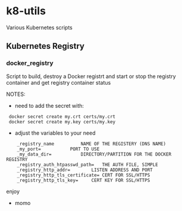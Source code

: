 # k8-utils

Various Kubernetes scripts

## Kubernetes Registry

### docker_registry
Script to build, destroy a Docker registrt and start or stop the registry container and get registry container status


NOTES:

 - need to add the secret with:
```
 docker secret create my.crt certs/my.crt
 docker secret create my.key certs/my.key
```

 - adjust the variables to your need
```
	_registry_name			NAME OF THE REGISTERY (DNS NAME)
	_my_port=			PORT TO USE
	_my_data_dir=			DIRECTORY/PARTITION FOR THE DOCKER REGISTRY
	_registry_auth_htpasswd_path=	THE AUTH FILE, SIMPLE
	_registry_http_addr=		LISTEN ADDRESS AND PORT
	_registry_http_tls_certificate=	CERT FOR SSL/HTTPS
	_registry_http_tls_key=		CERT KEY FOR SSL/HTTPS
```

enjoy

- momo
